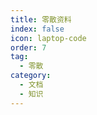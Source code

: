 ```yaml
---
title: 零散资料
index: false
icon: laptop-code
order: 7
tag:
  - 零散
category:
  - 文档
  - 知识
---
```


<Catalog />
